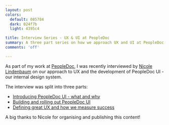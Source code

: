 ```yaml
---
layout: post
colors:
  default: 085784
  dark: 024f7b
  light: 4395c4

title: Interview Series - UX & UI at PeopleDoc
summary: A three part series on how we approach UX and UI at PeopleDoc.
comments: 'off'

---
```


As part of my work at [PeopleDoc](http://www.people-doc.com/), I was recently interviewed by [Nicole Lindenbaum](https://twitter.com/NicolePeopleDoc) on our approach to UX and the development of PeopleDoc UI - our internal design system.

The interview was split into three parts:

- [Introducing PeopleDoc UI - what and why](http://www.people-doc.com/blog/improving-your-user-experience)
- [Building and rolling out PeopleDoc UI](http://www.people-doc.com/blog/user-experience-principles-in-action)
- [Defining great UX and how we measure success](http://www.people-doc.com/blog/user-experience-principles)

A big thanks to Nicole for organising and publishing this content!
